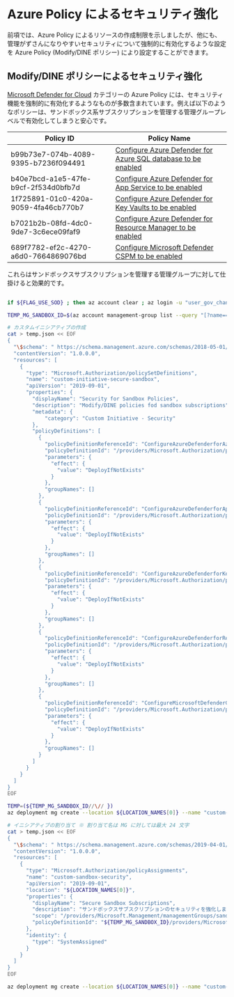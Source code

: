 # Azure Policy によるセキュリティ強化

前項では、Azure Policy によるリソースの作成制限を示しましたが、他にも、管理がずさんになりやすいセキュリティについて強制的に有効化するような設定を Azure Policy (Modify/DINE ポリシー) により設定することができます。

## Modify/DINE ポリシーによるセキュリティ強化

[Microsoft Defender for Cloud](https://learn.microsoft.com/en-us/azure/defender-for-cloud/policy-reference#microsoft-defender-for-cloud-category) カテゴリーの Azure Policy には、セキュリティ機能を強制的に有効化するようなものが多数含まれています。例えば以下のようなポリシーは、サンドボックス系サブスクリプションを管理する管理グループレベルで有効化してしまうと安心です。

| Policy ID | Policy Name |
| ---- | ---- |
| b99b73e7-074b-4089-9395-b7236f094491 | [Configure Azure Defender for Azure SQL database to be enabled](https://www.azadvertizer.net/azpolicyadvertizer/b99b73e7-074b-4089-9395-b7236f094491.html) |
| b40e7bcd-a1e5-47fe-b9cf-2f534d0bfb7d | [Configure Azure Defender for App Service to be enabled](https://www.azadvertizer.net/azpolicyadvertizer/b40e7bcd-a1e5-47fe-b9cf-2f534d0bfb7d.html) |
| 1f725891-01c0-420a-9059-4fa46cb770b7 | [Configure Azure Defender for Key Vaults to be enabled](https://www.azadvertizer.net/azpolicyadvertizer/1f725891-01c0-420a-9059-4fa46cb770b7.html) |
| b7021b2b-08fd-4dc0-9de7-3c6ece09faf9 | [Configure Azure Defender for Resource Manager to be enabled](https://www.azadvertizer.net/azpolicyadvertizer/b7021b2b-08fd-4dc0-9de7-3c6ece09faf9.html) |
| 689f7782-ef2c-4270-a6d0-7664869076bd | [Configure Microsoft Defender CSPM to be enabled](https://www.azadvertizer.net/azpolicyadvertizer/689f7782-ef2c-4270-a6d0-7664869076bd.html) |

これらはサンドボックスサブスクリプションを管理する管理グループに対して仕掛けると効果的です。

```bash
 
if ${FLAG_USE_SOD} ; then az account clear ; az login -u "user_gov_change@${PRIMARY_DOMAIN_NAME}" -p "${ADMIN_PASSWORD}" ; fi

TEMP_MG_SANDBOX_ID=$(az account management-group list --query "[?name=='sandbox'].id" -o tsv)

# カスタムイニシアティブの作成
cat > temp.json << EOF
{
  "\$schema": " https://schema.management.azure.com/schemas/2018-05-01/subscriptionDeploymentTemplate.json#",
  "contentVersion": "1.0.0.0",
  "resources": [
    {
      "type": "Microsoft.Authorization/policySetDefinitions",
      "name": "custom-initiative-secure-sandbox",
      "apiVersion": "2019-09-01",
      "properties": {
        "displayName": "Security for Sandbox Policies",
        "description": "Modify/DINE policies fod sandbox subscriptions",
        "metadata": {
            "category": "Custom Initiative - Security"
        },
        "policyDefinitions": [
          {
            "policyDefinitionReferenceId": "ConfigureAzureDefenderforAzureSQLdatabasetobeenabled",
            "policyDefinitionId": "/providers/Microsoft.Authorization/policyDefinitions/b99b73e7-074b-4089-9395-b7236f094491",
            "parameters": {
              "effect": {
                "value": "DeployIfNotExists"
              }
            },
            "groupNames": []
          },
          {
            "policyDefinitionReferenceId": "ConfigureAzureDefenderforAppServicetobeenabled",
            "policyDefinitionId": "/providers/Microsoft.Authorization/policyDefinitions/b40e7bcd-a1e5-47fe-b9cf-2f534d0bfb7d",
            "parameters": {
              "effect": {
                "value": "DeployIfNotExists"
              }
            },
            "groupNames": []
          },
          {
            "policyDefinitionReferenceId": "ConfigureAzureDefenderforKeyVaultstobeenabled",
            "policyDefinitionId": "/providers/Microsoft.Authorization/policyDefinitions/1f725891-01c0-420a-9059-4fa46cb770b7",
            "parameters": {
              "effect": {
                "value": "DeployIfNotExists"
              }
            },
            "groupNames": []
          },
          {
            "policyDefinitionReferenceId": "ConfigureAzureDefenderforResourceManagertobeenabled",
            "policyDefinitionId": "/providers/Microsoft.Authorization/policyDefinitions/b7021b2b-08fd-4dc0-9de7-3c6ece09faf9",
            "parameters": {
              "effect": {
                "value": "DeployIfNotExists"
              }
            },
            "groupNames": []
          },
          {
            "policyDefinitionReferenceId": "ConfigureMicrosoftDefenderCSPMtobeenabled",
            "policyDefinitionId": "/providers/Microsoft.Authorization/policyDefinitions/689f7782-ef2c-4270-a6d0-7664869076bd",
            "parameters": {
              "effect": {
                "value": "DeployIfNotExists"
              }
            },
            "groupNames": []
          }
        ]
      }
    }
  ]
}
EOF

TEMP=(${TEMP_MG_SANDBOX_ID//\// })
az deployment mg create --location ${LOCATION_NAMES[0]} --name "custom-initiatives-sandbox-policies" --template-file temp.json --management-group-id "${TEMP[3]}"

# イニシアティブの割り当て ※ 割り当て名は MG に対しては最大 24 文字
cat > temp.json << EOF
{
  "\$schema": " https://schema.management.azure.com/schemas/2019-04-01/deploymentTemplate.json#",
  "contentVersion": "1.0.0.0",
  "resources": [
    {
      "type": "Microsoft.Authorization/policyAssignments",
      "name": "custom-sandbox-security",
      "apiVersion": "2019-09-01",
      "location": "${LOCATION_NAMES[0]}",
      "properties": {
        "displayName": "Secure Sandbox Subscriptions",
        "description": "サンドボックスサブスクリプションのセキュリティを強化します。",
        "scope": "/providers/Microsoft.Management/managementGroups/sandbox",
        "policyDefinitionId": "${TEMP_MG_SANDBOX_ID}/providers/Microsoft.Authorization/policySetDefinitions/custom-initiative-secure-sandbox"
      },
      "identity": {
        "type": "SystemAssigned"
      }
    }
  ]
}
EOF

az deployment mg create --location ${LOCATION_NAMES[0]} --name "custom-sandbox-check" --template-file temp.json --management-group-id "${TEMP[3]}"

```
